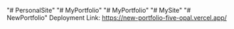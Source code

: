 "# PersonalSite" 
"# MyPortfolio" 
"# MyPortfolio" 
"# MySite" 
"# NewPortfolio" 
Deployment Link: https://new-portfolio-five-opal.vercel.app/
